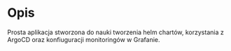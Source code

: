 # Opis
Prosta aplikacja stworzona do nauki tworzenia helm chartów, korzystania z ArgoCD oraz konfiuguracji monitoringów w Grafanie.